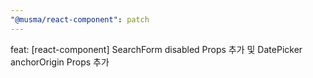```yaml
---
"@musma/react-component": patch
---
```


feat: [react-component] SearchForm disabled Props 추가 및 DatePicker anchorOrigin Props 추가
